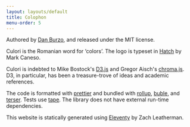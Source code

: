 ```yaml
---
layout: layouts/default
title: Colophon
menu-order: 5
---
```


Authored by [Dan Burzo](http://danburzo.ro), and released under the MIT license.

Culori is the Romanian word for ‘colors’. The logo is typeset in [Hatch](https://pstypelab.com/hatchfont) by Mark Caneso.

Culori is indebted to Mike Bostock's [D3.js](https://github.com/d3) and Gregor Aisch's [chroma.js](https://github.com/gka/chroma.js). D3, in particular, has been a treasure-trove of ideas and academic references.

The code is formatted with [prettier](https://prettier.io) and bundled with [rollup](https://github.com/rollup/rollup), [buble](https://github.com/Rich-Harris/buble), and [terser](https://github.com/terser-js/terser). Tests use [tape](https://github.com/substack/tape). The library does not have external run-time dependencies.

This website is statically generated using [Eleventy](https://11ty.dev) by Zach Leatherman.
